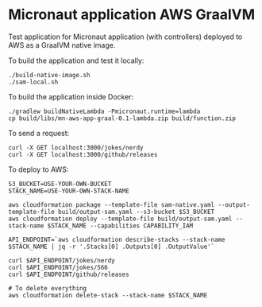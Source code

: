 # Micronaut application AWS GraalVM

Test application for Micronaut application (with controllers) deployed to AWS as a GraalVM native image.

To build the application and test it locally:

```shell
./build-native-image.sh
./sam-local.sh
```

To build the application inside Docker:

```shell
./gradlew buildNativeLambda -Pmicronaut.runtime=lambda
cp build/libs/mn-aws-app-graal-0.1-lambda.zip build/function.zip
```

To send a request:

```shell
curl -X GET localhost:3000/jokes/nerdy
curl -X GET localhost:3000/github/releases
```

To deploy to AWS:

```shell
S3_BUCKET=USE-YOUR-OWN-BUCKET
STACK_NAME=USE-YOUR-OWN-STACK-NAME

aws cloudformation package --template-file sam-native.yaml --output-template-file build/output-sam.yaml --s3-bucket $S3_BUCKET
aws cloudformation deploy --template-file build/output-sam.yaml --stack-name $STACK_NAME --capabilities CAPABILITY_IAM

API_ENDPOINT=`aws cloudformation describe-stacks --stack-name $STACK_NAME | jq -r '.Stacks[0] .Outputs[0] .OutputValue'`

curl $API_ENDPOINT/jokes/nerdy
curl $API_ENDPOINT/jokes/566
curl $API_ENDPOINT/github/releases

# To delete everything
aws cloudformation delete-stack --stack-name $STACK_NAME
```

